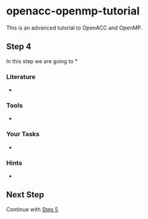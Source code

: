 # openacc-openmp-tutorial
This is an advanced tutorial to OpenACC and OpenMP.

## Step 4
In this step we are going to 
* 

### Literature
* 

### Tools
* 

### Your Tasks
* 

### Hints
* 

## Next Step
Continue with [Step 5](../../blob/step5/step.md)






